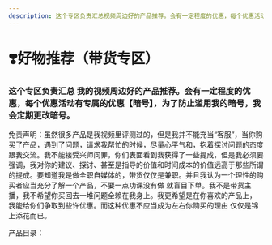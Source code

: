 ```yaml
---
description: 这个专区负责汇总视频周边好的产品推荐。会有一定程度的优惠，每个优惠活动有专属的优惠【暗号】，为了防止滥用我的暗号，我会定期更改暗号。 作者：悟空的日常
---
```


# ❣️好物推荐（带货专区）

### 这个专区负责汇总 我的视频周边好的产品推荐。会有一定程度的优惠，每个优惠活动有专属的优惠【暗号】，为了防止滥用我的暗号，我会定期更改暗号。

免责声明：虽然很多产品是我视频里评测过的，但是我并不能充当“客服”，当你购买了产品，遇到了问题，请求我帮忙的时候，尽量心平气和，抱着探讨问题的态度跟我交流。我不能接受兴师问罪，你们表面看到我获得了一些提成，但是我必须要强调，我对你的建议、探讨、甚至是指导的价值和时间成本的价值远高于那些所谓的提成。要知道我是做全职自媒体的，带货仅仅是兼职。并且我认为一个理性的购买者应当充分了解一个产品，不要一点功课没有做 就盲目下单。我不是带货主播，我不希望你买回去一堆问题全赖在我身上。我更希望是在你喜欢的产品上， 我能给你们争取到些许优惠。而这种优惠不应当成为左右你购买的理由 仅仅是锦上添花而已。

产品目录：

